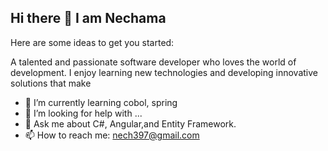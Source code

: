 ## Hi there 👋 I am Nechama



Here are some ideas to get you started:

A talented and passionate software developer who loves the world of development. I enjoy learning new technologies and developing innovative solutions that make

- 🌱 I’m currently learning cobol, spring 
- 🤔 I’m looking for help with ...
- 💬 Ask me about C#, Angular,and Entity Framework.
- 📫 How to reach me: nech397@gmail.com


